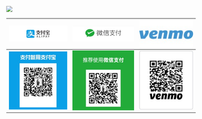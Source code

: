 ![](https://img.shields.io/badge/感谢支持-Thanks_for_your_support-green.svg)

![](../donate/alipay1.jpg?raw=true)  | ![](../donate/wechat1.jpg?raw=true) | ![](../donate/venmo1.jpg?raw=true) 
:-------------------------:|:-------------------------: |:-------------------------:
![](../donate/alipay2.jpg?raw=true)  | ![](../donate/wechat2.jpg?raw=true) | ![](../donate/Picture2.jpg?raw=true) 
